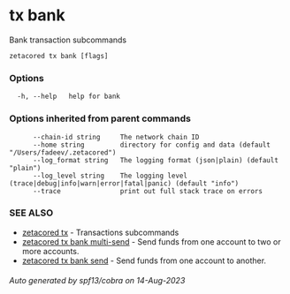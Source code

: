 # tx bank

Bank transaction subcommands

```
zetacored tx bank [flags]
```

### Options

```
  -h, --help   help for bank
```

### Options inherited from parent commands

```
      --chain-id string     The network chain ID
      --home string         directory for config and data (default "/Users/fadeev/.zetacored")
      --log_format string   The logging format (json|plain) (default "plain")
      --log_level string    The logging level (trace|debug|info|warn|error|fatal|panic) (default "info")
      --trace               print out full stack trace on errors
```

### SEE ALSO

* [zetacored tx](zetacored_tx.md)	 - Transactions subcommands
* [zetacored tx bank multi-send](zetacored_tx_bank_multi-send.md)	 - Send funds from one account to two or more accounts.
* [zetacored tx bank send](zetacored_tx_bank_send.md)	 - Send funds from one account to another.

###### Auto generated by spf13/cobra on 14-Aug-2023

